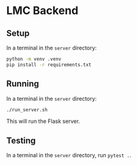 # LMC Backend
 
## Setup

In a terminal in the `server` directory:
```sh
python -m venv .venv
pip install -r requirements.txt
```

## Running

In a terminal in the `server` directory:
```sh
./run_server.sh
```

This will run the Flask server.

## Testing

In a terminal in the `server` directory, run `pytest .`.
